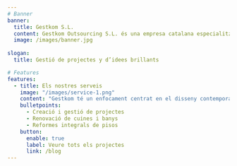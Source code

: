 ```yaml
---
# Banner
banner:
  title: Gestkom S.L.
  content: Gestkom Outsourcing S.L. és una empresa catalana especialitzada en la gestió de projectes i construcció, compromesa amb el disseny contemporani i la satisfacció del client, garantint qualitat i innovació en els treballs realitzats.
  image: /images/banner.jpg
    
slogan:
  title: Gestió de projectes y d’idees brillants

# Features
features:
  - title: Els nostres serveis
    image: "/images/service-1.png"
    content: "Gestkom té un enfocament centrat en el disseny contemporani i la satisfacció del client, garantint sempre la qualitat i la innovació en els nostres treballs. Ofereix una àmplia gamma de serveis en el sector de la construcció i la rehabilitació. Les nostres especialitats inclouen:"
    bulletpoints:
      - Creació i gestió de projectes
      - Renovació de cuines i banys
      - Reformes integrals de pisos
    button:
      enable: true
      label: Veure tots els projectes
      link: /blog
---
```

